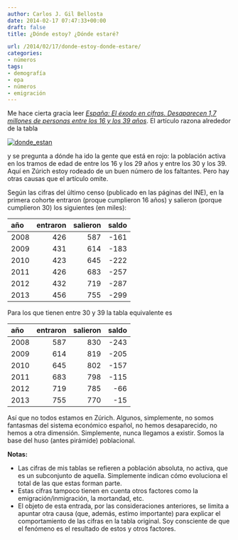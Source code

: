 ```yaml
---
author: Carlos J. Gil Bellosta
date: 2014-02-17 07:47:33+00:00
draft: false
title: ¿Dónde estoy? ¿Dónde estaré?

url: /2014/02/17/donde-estoy-donde-estare/
categories:
- números
tags:
- demografía
- epa
- números
- emigración
---
```


Me hace cierta gracia leer [_España: El éxodo en cifras. Desaparecen 1,7 millones de personas entre los 16 y los 39 años_](http://www.gurusblog.com/archives/espana-el-exodo-en-cifras-epa/23/01/2014/). El artículo razona alrededor de la tabla

[![donde_estan](/wp-uploads/2014/02/donde_estan.png)
](/wp-uploads/2014/02/donde_estan.png)

y se pregunta a dónde ha ido la gente que está en rojo: la población activa en los tramos de edad de entre los 16 y los 29 años y entre los 30 y los 39. Aquí en Zúrich estoy rodeado de un buen número de los faltantes. Pero hay otras causas que el artículo omite.

Según las cifras del último censo (publicado en las páginas del INE), en la primera cohorte entraron (proque cumplieron 16 años) y salieron (porque cumplieron 30) los siguientes (en miles):

|  año  | entraron | salieron | saldo |
|:------------| -------: | ---------:| ---------:|
|2008|426|587|-161|
|2009|431|614|-183|
|2010|423|645|-222|
|2011|426|683|-257|
|2012|432|719|-287|
|2013|456|755|-299|

Para los que tienen entre 30 y 39 la tabla equivalente es

|  año  | entraron | salieron | saldo |
|:------------| -------: | ---------:| ---------:|
|2008|587|830|-243|
|2009|614|819|-205|
|2010|645|802|-157|
|2011|683|798|-115|
|2012|719|785|-66|
|2013|755|770|-15|

Así que no todos estamos en Zúrich. Algunos, simplemente, no somos fantasmas del sistema económico español, no hemos desaparecido, no hemos a otra dimensión. Simplemente, nunca llegamos a existir. Somos la base del huso (antes pirámide) poblacional.

**Notas:**

* Las cifras de mis tablas se refieren a población absoluta, no activa, que es un subconjunto de aquella. Simplemente indican cómo evoluciona el total de las que estas forman parte.
* Estas cifras tampoco tienen en cuenta otros factores como la emigración/inmigración, la mortandad, etc.
* El objeto de esta entrada, por las consideraciones anteriores, se limita a apuntar otra causa (que, además, estimo importante) para explicar el comportamiento de las cifras en la tabla original. Soy consciente de que el fenómeno es el resultado de estos y otros factores.







